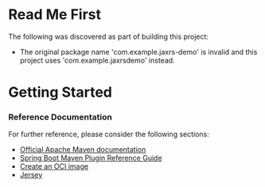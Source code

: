 # Read Me First
The following was discovered as part of building this project:

* The original package name 'com.example.jaxrs-demo' is invalid and this project uses 'com.example.jaxrsdemo' instead.

# Getting Started

### Reference Documentation
For further reference, please consider the following sections:

* [Official Apache Maven documentation](https://maven.apache.org/guides/index.html)
* [Spring Boot Maven Plugin Reference Guide](https://docs.spring.io/spring-boot/docs/2.5.0/maven-plugin/reference/html/)
* [Create an OCI image](https://docs.spring.io/spring-boot/docs/2.5.0/maven-plugin/reference/html/#build-image)
* [Jersey](https://docs.spring.io/spring-boot/docs/2.5.0/reference/htmlsingle/#boot-features-jersey)

